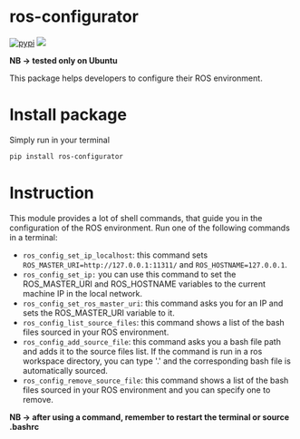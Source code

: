 # ros-configurator
[![pypi](https://img.shields.io/pypi/v/ros-configurator.svg)](https://pypi.org/project/ros-configurator/)
![](https://travis-ci.org/micheleantonazzi/ros_configurator.svg?branch=main)

**NB -> tested only on Ubuntu**

This package helps developers to configure their ROS environment.

# Install package

Simply run in your terminal

```bash
pip install ros-configurator
```

# Instruction

This module provides a lot of shell commands, that guide you in the configuration of the ROS environment. Run one of the following commands in a terminal:

* ```ros_config_set_ip_localhost```: this command sets ```ROS_MASTER_URI=http://127.0.0.1:11311/``` and ```ROS_HOSTNAME=127.0.0.1```.
* ```ros_config_set_ip:``` you can use this command to set the ROS_MASTER_URI and ROS_HOSTNAME variables to the current machine IP in the local network.
* ```ros_config_set_ros_master_uri```: this command asks you for an IP and sets the ROS_MASTER_URI variable to it.
* ```ros_config_list_source_files```: this command shows a list of the bash files sourced in your ROS environment.
* ```ros_config_add_source_file```: this command asks you a bash file path and adds it to the source files list. If the command is run in a ros workspace directory, you can type '.' and the corresponding bash file is automatically sourced.
* ```ros_config_remove_source_file```: this command shows a list of the bash files sourced in your ROS environment and you can specify one to remove.

**NB -> after using a command, remember to restart the terminal or source .bashrc**
